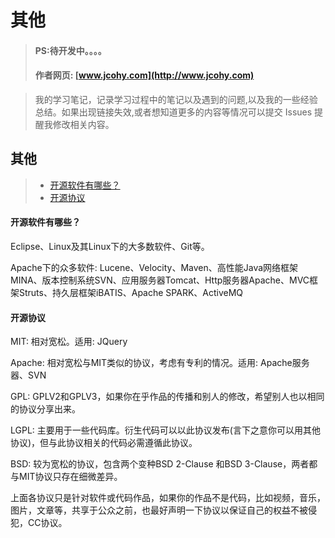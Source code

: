#  其他

> #### PS:待开发中。。。。
> #### 作者网页: [www.jcohy.com](http://www.jcohy.com)  	

>  我的学习笔记，记录学习过程中的笔记以及遇到的问题,以及我的一些经验总结。如果出现链接失效,或者想知道更多的内容等情况可以提交 Issues 提醒我修改相关内容。

## 其他
> * [开源软件有哪些？](#others-1)
> * [开源协议](#others-2)


<p id="others-1">

#### 开源软件有哪些？

Eclipse、Linux及其Linux下的大多数软件、Git等。

Apache下的众多软件: Lucene、Velocity、Maven、高性能Java网络框架MINA、版本控制系统SVN、应用服务器Tomcat、Http服务器Apache、MVC框架Struts、持久层框架iBATIS、Apache SPARK、ActiveMQ

<p id="others-2">

#### 开源协议

MIT: 相对宽松。适用: JQuery

Apache: 相对宽松与MIT类似的协议，考虑有专利的情况。适用: Apache服务器、SVN

GPL: GPLV2和GPLV3，如果你在乎作品的传播和别人的修改，希望别人也以相同的协议分享出来。

LGPL: 主要用于一些代码库。衍生代码可以以此协议发布(言下之意你可以用其他协议)，但与此协议相关的代码必需遵循此协议。

BSD: 较为宽松的协议，包含两个变种BSD 2-Clause 和BSD 3-Clause，两者都与MIT协议只存在细微差异。

上面各协议只是针对软件或代码作品，如果你的作品不是代码，比如视频，音乐，图片，文章等，共享于公众之前，也最好声明一下协议以保证自己的权益不被侵犯，CC协议。


